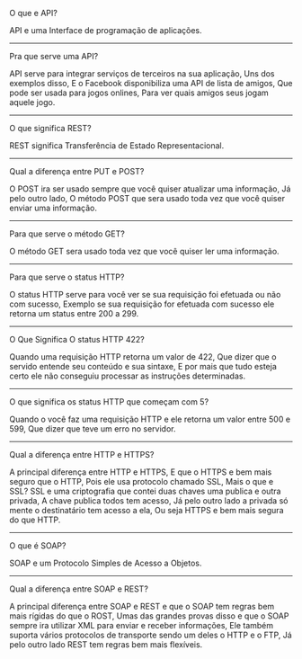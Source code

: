O que e API?

API e uma Interface de programação de aplicações.

--------------------------------------------------------------------------------------------------------------------

Pra que serve uma API?

API serve para integrar serviços de terceiros na sua aplicação, Uns dos exemplos disso, E o Facebook disponibiliza uma API de lista de amigos, Que pode ser usada para jogos onlines, Para  ver quais amigos seus jogam aquele jogo. 

--------------------------------------------------------------------------------------------------------------------

O que significa REST? 

REST significa Transferência de Estado Representacional.

--------------------------------------------------------------------------------------------------------------------

Qual a diferença entre PUT e POST?
  
O POST ira ser usado sempre que você quiser atualizar uma informação, Já pelo outro lado, O  método POST que sera usado toda vez que você quiser enviar uma informação.

--------------------------------------------------------------------------------------------------------------------

Para que serve o método GET?

O método GET sera usado toda vez que você quiser ler uma informação.

--------------------------------------------------------------------------------------------------------------------

Para que serve o status HTTP?

O status HTTP serve para você ver se sua requisição foi efetuada ou não com sucesso, Exemplo se sua requisição for efetuada com sucesso ele retorna um status entre 200 a 299.

--------------------------------------------------------------------------------------------------------------------

O Que Significa O status HTTP 422?

Quando uma requisição HTTP retorna um valor de 422, Que dizer que o servido entende seu conteúdo e sua sintaxe, E por mais que tudo esteja certo ele não conseguiu processar as instruções determinadas.

--------------------------------------------------------------------------------------------------------------------

O que significa os status HTTP que começam com 5?

Quando o você faz uma requisição HTTP e ele retorna um valor entre 500 e 599, Que dizer que teve um erro no servidor.

--------------------------------------------------------------------------------------------------------------------

Qual a diferença entre HTTP e HTTPS?

A principal diferença entre HTTP e HTTPS, E que o HTTPS e bem mais seguro que o HTTP, Pois ele usa protocolo chamado SSL, Mais o que e SSL? SSL e uma criptografia que contei duas chaves uma publica e outra privada, A chave publica todos tem acesso, Já pelo outro lado a privada só mente o destinatário tem acesso a ela, Ou seja HTTPS e bem mais segura do que HTTP.

--------------------------------------------------------------------------------------------------------------------

O que é SOAP?

SOAP e um Protocolo Simples de Acesso a Objetos.

--------------------------------------------------------------------------------------------------------------------

Qual a diferença entre SOAP e REST?

A principal diferença entre SOAP e REST e que o SOAP tem regras bem mais rígidas do que o ROST, Umas das grandes provas disso e que o SOAP sempre ira utilizar XML para enviar e receber informações, Ele também suporta vários protocolos de transporte sendo um deles o HTTP e o FTP, Já pelo outro lado REST tem regras bem mais flexíveis.



